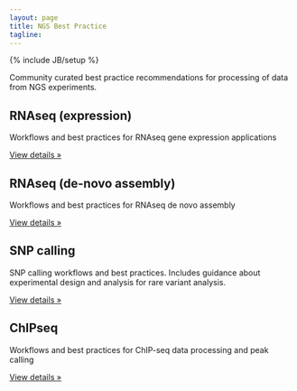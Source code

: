 ```yaml
---
layout: page
title: NGS Best Practice
tagline:
---
```

{% include JB/setup %}

Community curated best practice recommendations for processing of data from NGS experiments.

<div class="container">
<div class="row">
  <div class="span4">
    <h2>RNAseq (expression)</h2>
    <p>Workflows and best practices for RNAseq gene expression applications</p>
    <p><a class="btn btn-default" href="rnaseq_expression.html" role="button">View details &raquo;</a></p>
  </div>
  <div class="span4">
    <h2>RNAseq (de-novo assembly)</h2>
    <p>Workflows and best practices for RNAseq de novo assembly </p>
    <p><a class="btn btn-default" href="rnaseq_assembly.html" role="button">View details &raquo;</a></p>
 </div>
  <div class="span4">
    <h2>SNP calling</h2>
    <p>SNP calling workflows and best practices. Includes guidance about experimental design and analysis for rare variant analysis.</p>
    <p><a class="btn btn-default" href="snp_calling.html" role="button">View details &raquo;</a></p>
  </div>
</div>
<div class="row">
  <div class="span4">
    <h2>ChIPseq</h2>
    <p>Workflows and best practices for ChIP-seq data processing and peak calling</p>
    <p><a class="btn btn-default" href="chipseq.html" role="button">View details &raquo;</a></p>
  </div>
</div>
</div>
